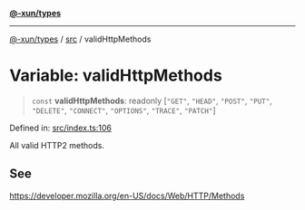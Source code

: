 [**@-xun/types**](../../README.md)

***

[@-xun/types](../../README.md) / [src](../README.md) / validHttpMethods

# Variable: validHttpMethods

> `const` **validHttpMethods**: readonly \[`"GET"`, `"HEAD"`, `"POST"`, `"PUT"`, `"DELETE"`, `"CONNECT"`, `"OPTIONS"`, `"TRACE"`, `"PATCH"`\]

Defined in: [src/index.ts:106](https://github.com/Xunnamius/typescript-utils/blob/6ee5f41475a2c203dd166e2a1981870136a34cdd/src/index.ts#L106)

All valid HTTP2 methods.

## See

https://developer.mozilla.org/en-US/docs/Web/HTTP/Methods
